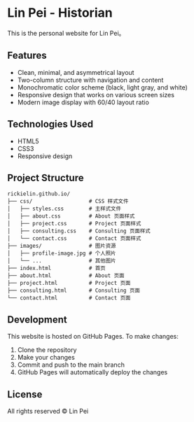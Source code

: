 # Lin Pei - Historian

This is the personal website for Lin Pei。

## Features

- Clean, minimal, and asymmetrical layout
- Two-column structure with navigation and content
- Monochromatic color scheme (black, light gray, and white)
- Responsive design that works on various screen sizes
- Modern image display with 60/40 layout ratio

## Technologies Used

- HTML5
- CSS3
- Responsive design

## Project Structure

```
rickielin.github.io/
├── css/                  # CSS 样式文件
│   ├── styles.css        # 主样式文件
│   ├── about.css         # About 页面样式
│   ├── project.css       # Project 页面样式
│   ├── consulting.css    # Consulting 页面样式
│   └── contact.css       # Contact 页面样式
├── images/               # 图片资源
│   ├── profile-image.jpg # 个人照片
│   └── ...               # 其他图片
├── index.html            # 首页
├── about.html            # About 页面
├── project.html          # Project 页面
├── consulting.html       # Consulting 页面
└── contact.html          # Contact 页面
```

## Development

This website is hosted on GitHub Pages. To make changes:

1. Clone the repository
2. Make your changes
3. Commit and push to the main branch
4. GitHub Pages will automatically deploy the changes

## License

All rights reserved © Lin Pei
